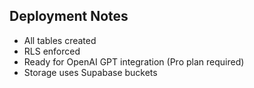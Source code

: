## Deployment Notes

- All tables created
- RLS enforced
- Ready for OpenAI GPT integration (Pro plan required)
- Storage uses Supabase buckets